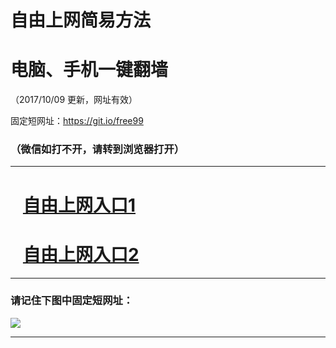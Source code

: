 ﻿# 自由上网简易方法

# 电脑、手机一键翻墙

（2017/10/09 更新，网址有效）

固定短网址：https://git.io/free99

### （微信如打不开，请转到浏览器打开）


***





# &nbsp;&nbsp; <a href="http://ft944010516.fwq-tz-1001.info/fwqtz01.html?t=10090017487 " target="_blank">自由上网入口1</a>
# &nbsp;&nbsp; <a href="http://ft2020923242.fwq-tz-1002.info/fwqtz02.html?t=10090018916 " target="_blank">自由上网入口2</a>
***

### 请记住下图中固定短网址：

<img src="https://s3-us-west-2.amazonaws.com/fwq-1001/yjfq-20170905okok.png" /> 


***

